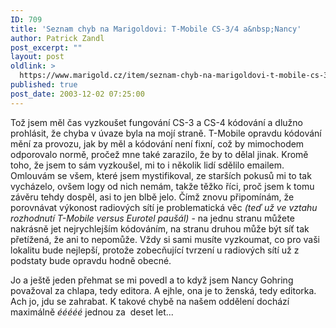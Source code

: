 ```yaml
---
ID: 709
title: 'Seznam chyb na Marigoldovi: T-Mobile CS-3/4 a&nbsp;Nancy'
author: Patrick Zandl
post_excerpt: ""
layout: post
oldlink: >
  https://www.marigold.cz/item/seznam-chyb-na-marigoldovi-t-mobile-cs-3-4-a-nancy
published: true
post_date: 2003-12-02 07:25:00
---
```

<p>
Tož jsem měl čas vyzkoušet fungování CS-3 a CS-4 kódování a dlužno prohlásit, že chyba v úvaze byla na mojí straně. T-Mobile opravdu kódování mění za provozu, jak by měl a kódování není fixní, což by mimochodem odporovalo normě, pročež mne také zarazilo, že by to dělal jinak. Kromě toho, že jsem to sám vyzkoušel, mi to i několik lidí sdělilo emailem. Omlouvám se všem, které jsem mystifikoval, ze starších pokusů mi to tak vycházelo, ovšem logy od nich nemám, takže těžko říci, proč jsem k tomu závěru tehdy dospěl, asi to jen blbě jelo.&#160;Čímž znovu připomínám, že porovnávat výkonost radiových sítí je problematická věc <EM>(teď už ve vztahu rozhodnutí T-Mobile versus Eurotel paušál)</EM> - na jednu stranu můžete nakrásně jet nejrychlejším kódováním, na stranu druhou může být síť tak přetížená, že ani to nepomůže. Vždy si sami musíte vyzkoumat, co pro vaši lokalitu bude nejlepší, protože zobecňující tvrzení u radiových sítí už z podstaty bude opravdu hodně obecné. </p>

<p>
Jo a ještě jeden přehmat se mi povedl a to když jsem Nancy Gohring považoval za chlapa, tedy editora. A ejhle, ona je to ženská, tedy editorka. Ach jo, jdu se zahrabat. K takové chybě na našem oddělení dochází maximálně <EM>ééééé&#160;</EM>jednou za&#160; deset let...</p>
